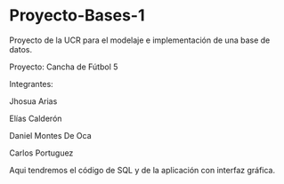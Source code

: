 # Proyecto-Bases-1
Proyecto de la UCR para el modelaje e implementación de una base de datos.

Proyecto: Cancha de Fútbol 5


Integrantes:

Jhosua Arias

Elías Calderón

Daniel Montes De Oca

Carlos Portuguez


Aqui tendremos el código de SQL y de la aplicación con interfaz gráfica.
